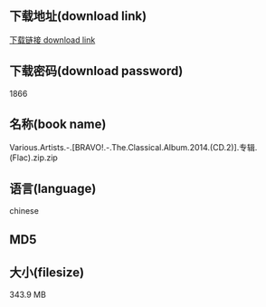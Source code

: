 ## 下载地址(download link)
[下载链接 download link](https://voluble-croquembouche-d321dc.netlify.app/?s=Various.Artists.-.%5BBRAVO%21.-.The.Classical.Album.2014.%28CD.2%29%5D.%E4%B8%93%E8%BE%91.%28Flac%29.zip)

## 下载密码(download password)
1866

## 名称(book name)
Various.Artists.-.[BRAVO!.-.The.Classical.Album.2014.(CD.2)].专辑.(Flac).zip.zip

## 语言(language)
chinese

## MD5


## 大小(filesize)
343.9 MB
